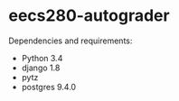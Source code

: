 # eecs280-autograder

Dependencies and requirements:
- Python 3.4
- django 1.8
- pytz
- postgres 9.4.0
